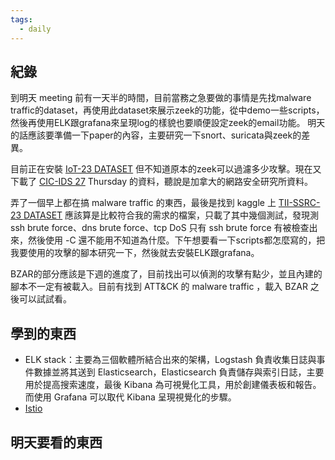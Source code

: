 ```yaml
---
tags:
  - daily
---
```

## 紀錄
到明天 meeting 前有一天半的時間，目前當務之急要做的事情是先找malware traffic的dataset，再使用此dataset來展示zeek的功能，從中demo一些scripts，然後再使用ELK跟grafana來呈現log的樣貌也要順便設定zeek的email功能。
明天的話應該要準備一下paper的內容，主要研究一下snort、suricata與zeek的差異。

目前正在安裝 [IoT-23 DATASET](https://www.stratosphereips.org/datasets-iot23?utm_source=chatgpt.com) 但不知道原本的zeek可以過濾多少攻擊。現在又下載了 [CIC-IDS 27](http://cicresearch.ca/CICDataset/CIC-IDS-2017/Dataset/CIC-IDS-2017/) Thursday 的資料，聽說是加拿大的網路安全研究所資料。

弄了一個早上都在搞 malware traffic 的東西，最後是找到 kaggle 上 [TII-SSRC-23 DATASET](https://www.kaggle.com/datasets/daniaherzalla/tii-ssrc-23?resource=download) 應該算是比較符合我的需求的檔案，只載了其中幾個測試，發現測ssh brute force、dns brute force、tcp DoS 只有 ssh brute force 有被檢查出來，然後使用 -C 還不能用不知道為什麼。下午想要看一下scripts都怎麼寫的，把我要使用的攻擊的腳本研究一下，然後就去安裝ELK跟grafana。

BZAR的部分應該是下週的進度了，目前找出可以偵測的攻擊有點少，並且內建的腳本不一定有被載入。目前有找到 ATT&CK 的 malware traffic ，載入 BZAR 之後可以試試看。

## 學到的東西
- ELK stack：主要為三個軟體所結合出來的架構，Logstash 負責收集日誌與事件數據並將其送到 Elasticsearch，Elasticsearch 負責儲存與索引日誌，主要用於提高搜索速度，最後 Kibana 為可視覺化工具，用於創建儀表板和報告。而使用 Grafana 可以取代 Kibana 呈現視覺化的步驟。
- [Istio](https://ithelp.ithome.com.tw/users/20139235/ironman/5594?page=3)

## 明天要看的東西
